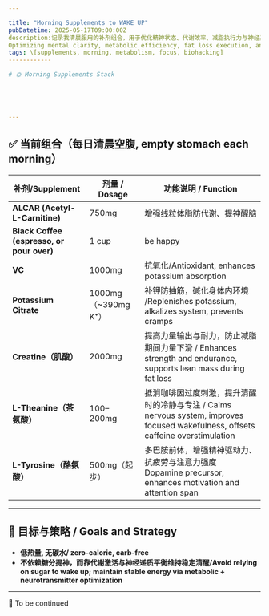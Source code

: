 ```yaml
---

title: "Morning Supplements to WAKE UP"
pubDatetime: 2025-05-17T09:00:00Z
description:记录我清晨服用的补剂组合，用于优化精神状态、代谢效率、减脂执行力与神经系统稳定性。
Optimizing mental clarity, metabolic efficiency, fat loss execution, and nervous system balance.
tags: \[supplements, morning, metabolism, focus, biohacking]
------------

# 🌞 Morning Supplements Stack





---
```


## ✅ 当前组合（每日清晨空腹, empty stomach each morning）

| 补剂/Supplement                           | 剂量 / Dosage                | 功能说明 / Function                   |
| ------------------------------ | ------------------ | ---------------------- |
| **ALCAR (Acetyl-L-Carnitine)** | 750mg              | 增强线粒体脂肪代谢、提神醒脑 | / Enhances mitochondrial fat metabolism and boosts mental clarity
| **Black Coffee (espresso, or pour over)**          | 1 cup  | be happy |
| **VC**                   | 1000mg             | 抗氧化/Antioxidant, enhances potassium absorption     |
| **Potassium Citrate**          | 1000mg（\~390mg K⁺） | 补钾防抽筋，碱化身体内环境  /Replenishes potassium, alkalizes system, prevents cramps        |
| **Creatine（肌酸）**               | 2000mg                 | 提高力量输出与耐力，防止减脂期间力量下滑 / Enhances strength and endurance, supports lean mass during fat loss   |
| **L-Theanine（茶氨酸）** | 100–200mg | 抵消咖啡因过度刺激，提升清醒时的冷静与专注  / Calms nervous system, improves focused wakefulness, offsets caffeine overstimulation |
| **L-Tyrosine（酪氨酸）** | 500mg（起步） | 多巴胺前体，增强精神驱动力、抗疲劳与注意力强度 Dopamine precursor, enhances motivation and attention span|

---

## 🧠 目标与策略 / Goals and Strategy

* **低热量, 无碳水/ zero-calorie, carb-free**
* **不依赖糖分提神，而靠代谢激活与神经递质平衡维持稳定清醒/Avoid relying on sugar to wake up; maintain stable energy via metabolic + neurotransmitter optimization**

---

📘 To be continued
